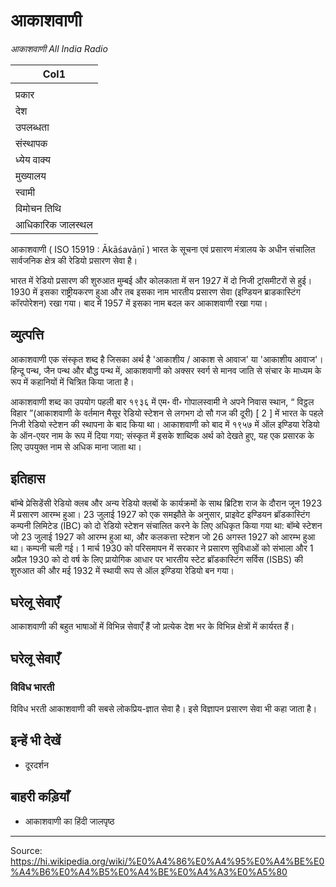 # आकाशवाणी

*आकाशवाणी All India Radio*

| Col1 |
| --- |
|  |
| प्रकार |
| देश |
| उपलब्धता |
| संस्थापक |
| ध्येय वाक्य |
| मुख्यालय |
| स्वामी |
| विमोचन तिथि |
| आधिकारिक जालस्थल |

आकाशवाणी ( ISO 15919 : Ākāśavāṇī ) भारत के सूचना एवं प्रसारण मंत्रालय के अधीन संचालित सार्वजनिक क्षेत्र की रेडियो प्रसारण सेवा है।

भारत में रेडियो प्रसारण की शुरुआत मुम्बई और कोलकाता में सन 1927 में दो निजी ट्रांसमीटरों से हुई। 1930 में इसका राष्ट्रीयकरण हुआ और तब इसका नाम भारतीय प्रसारण सेवा (इण्डियन ब्राडकास्टिंग कॉरपोरेशन) रखा गया। बाद में 1957 में इसका नाम बदल कर आकाशवाणी रखा गया।

## व्युत्पत्ति

आकाशवाणी एक संस्कृत शब्द है जिसका अर्थ है 'आकाशीय / आकाश से आवाज' या 'आकाशीय आवाज'। हिन्दू पन्थ, जैन पन्थ और बौद्ध पन्थ में, आकाशवाणी को अक्सर स्वर्ग से मानव जाति से संचार के माध्यम के रूप में कहानियों में चित्रित किया जाता है।

आकाशवाणी शब्द का उपयोग पहली बार १९३६ में एम॰ वी॰ गोपालस्वामी ने अपने निवास स्थान, “ विट्ठल विहार ”(आकाशवाणी के वर्तमान मैसूर रेडियो स्टेशन से लगभग दो सौ गज की दूरी) [ 2 ] में भारत के पहले निजी रेडियो स्टेशन की स्थापना के बाद किया था। आकाशवाणी को बाद में १९५७ में ऑल इण्डिया रेडियो के ऑन-एयर नाम के रूप में दिया गया; संस्कृत में इसके शाब्दिक अर्थ को देखते हुए, यह एक प्रसारक के लिए उपयुक्त नाम से अधिक माना जाता था।

## इतिहास

बॉम्बे प्रेसिडेंसी रेडियो क्लब और अन्य रेडियो क्लबों के कार्यक्रमों के साथ ब्रिटिश राज के दौरान जून 1923 में प्रसारण आरम्भ हुआ। 23 जुलाई 1927 को एक समझौते के अनुसार, प्राइवेट इण्डियन ब्रॉडकास्टिंग कम्पनी लिमिटेड (IBC) को दो रेडियो स्टेशन संचालित करने के लिए अधिकृत किया गया था: बॉम्बे स्टेशन जो 23 जुलाई 1927 को आरम्भ हुआ था, और कलकत्ता स्टेशन जो 26 अगस्त 1927 को आरम्भ हुआ था। कम्पनी चली गई। 1 मार्च 1930 को परिसमापन में सरकार ने प्रसारण सुविधाओं को संभाला और 1 अप्रैल 1930 को दो वर्ष के लिए प्रायोगिक आधार पर भारतीय स्टेट ब्रॉडकास्टिंग सर्विस (ISBS) की शुरुआत की और मई 1932 में स्थायी रूप से ऑल इण्डिया रेडियो बन गया।

## घरेलू सेवाएँ

आकाशवाणी की बहुत भाषाओं में विभिन्न सेवाएँ हैं जो प्रत्येक देश भर के विभिन्न क्षेत्रों में कार्यरत हैं।

## घरेलू सेवाएँ

### विविध भारती

विविध भरती आकाशवाणी की सबसे लोकप्रिय-ज्ञात सेवा है। इसे विज्ञापन प्रसारण सेवा भी कहा जाता है।

## इन्हें भी देखें

- दूरदर्शन

## बाहरी कड़ियाँ

- आकाशवाणी का हिंदी जालपृष्ठ

---
Source: https://hi.wikipedia.org/wiki/%E0%A4%86%E0%A4%95%E0%A4%BE%E0%A4%B6%E0%A4%B5%E0%A4%BE%E0%A4%A3%E0%A5%80
